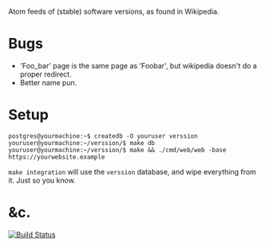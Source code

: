 Atom feeds of (stable) software versions, as found in Wikipedia.

Bugs
====

* 'Foo_bar' page is the same page as 'Foobar', but wikipedia doesn't do a proper redirect.
* Better name pun.

Setup
=====

    postgres@yourmachine:~$ createdb -O youruser verssion
    youruser@yourmachine:~/verssion/$ make db
    youruser@yourmachine:~/verssion/$ make && ./cmd/web/web -base https://yourwebsite.example

`make integration` will use the `verssion` database, and wipe everything from
it. Just so you know.

&c.
===

[![Build Status](https://travis-ci.org/alicebob/verssion.svg?branch=travis)](https://travis-ci.org/alicebob/verssion)
